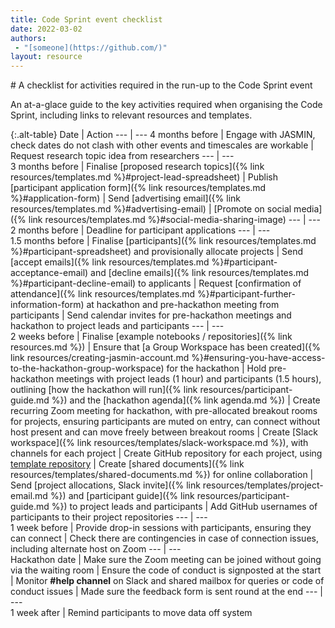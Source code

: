 ```yaml
---
title: Code Sprint event checklist
date: 2022-03-02
authors:
 - "[someone](https://github.com/)"
layout: resource
---
```


<div class="lead" markdown="1">
# A checklist for activities required in the run-up to the Code Sprint event

An at-a-glace guide to the key activities required when organising the Code Sprint,
including links to relevant resources and templates.
</div>

{:.alt-table}
Date              | Action
---               | ---
4 months before   | Engage with JASMIN, check dates do not clash with other events and timescales are workable 
                  | Request research topic idea from researchers
---               | ---                  
3 months before   | Finalise [proposed research topics]({% link resources/templates.md %}#project-lead-spreadsheet)
                  | Publish [participant application form]({% link resources/templates.md %}#application-form)
                  | Send [advertising email]({% link resources/templates.md %}#advertising-email)
                  | [Promote on social media]({% link resources/templates.md %}#social-media-sharing-image)
---               | ---                  
2 months before	  | Deadline for participant applications
---               | ---                  
1.5 months before | Finalise [participants]({% link resources/templates.md %}#participant-spreadsheet) and provisionally allocate projects
                  | Send [accept emails]({% link resources/templates.md %}#participant-acceptance-email) and [decline emails]({% link resources/templates.md %}#participant-decline-email) to applicants
                  | Request [confirmation of attendance]({% link resources/templates.md %}#participant-further-information-form) at hackathon and pre-hackathon meeting from participants
                  | Send calendar invites for pre-hackathon meetings and hackathon to project leads and participants
---               | ---                  
2 weeks before    | Finalise [example notebooks / repositories]({% link resources.md %})
                  | Ensure that [a Group Workspace has been created]({% link resources/creating-jasmin-account.md %}#ensuring-you-have-access-to-the-hackathon-group-workspace) for the hackathon
                  | Hold pre-hackathon meetings with project leads (1 hour) and participants (1.5 hours), outlining [how the hackathon will run]({% link resources/participant-guide.md %}) and the [hackathon agenda]({% link agenda.md %})
                  | Create recurring Zoom meeting for hackathon, with pre-allocated breakout rooms for projects, ensuring participants are muted on entry, can connect without host present and can move freely between breakout rooms
                  | Create [Slack workspace]({% link resources/templates/slack-workspace.md %}), with channels for each project
                  | Create GitHub repository for each project, using [template repository](https://github.com/cmip6moap/project-template)
                  | Create [shared documents]({% link resources/templates/shared-documents.md %}) for online collaboration
                  | Send [project allocations, Slack invite]({% link resources/templates/project-email.md %}) and [participant guide]({% link resources/participant-guide.md %}) to project leads and participants
                  | Add GitHub usernames of participants to their project repositories
---               | ---                  
1 week before     | Provide drop-in sessions with participants, ensuring they can connect
                  | Check there are contingencies in case of connection issues, including alternate host on Zoom
---               | ---                  
Hackathon date    | Make sure the Zoom meeting can be joined without going via the waiting room
                  | Ensure the code of conduct is signposted at the start
                  | Monitor **#help channel** on Slack and shared mailbox for queries or code of conduct issues
                  | Made sure the feedback form is sent round at the end
---               | ---                  
1 week after      | Remind participants to move data off system
